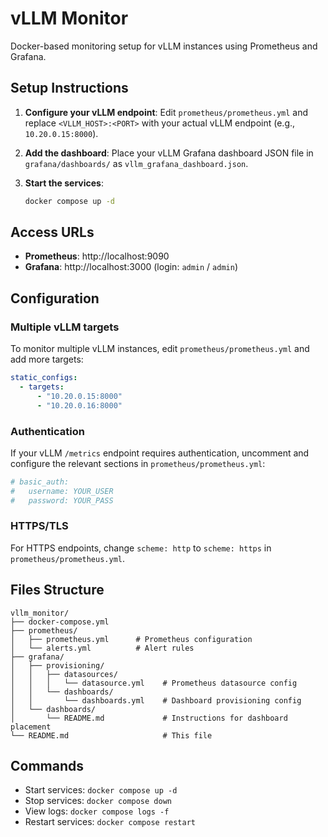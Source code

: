 # vLLM Monitor

Docker-based monitoring setup for vLLM instances using Prometheus and Grafana.

## Setup Instructions

1. **Configure your vLLM endpoint**:
   Edit `prometheus/prometheus.yml` and replace `<VLLM_HOST>:<PORT>` with your actual vLLM endpoint (e.g., `10.20.0.15:8000`).

2. **Add the dashboard**:
   Place your vLLM Grafana dashboard JSON file in `grafana/dashboards/` as `vllm_grafana_dashboard.json`.

3. **Start the services**:
   ```bash
   docker compose up -d
   ```

## Access URLs

- **Prometheus**: http://localhost:9090
- **Grafana**: http://localhost:3000 (login: `admin` / `admin`)

## Configuration

### Multiple vLLM targets
To monitor multiple vLLM instances, edit `prometheus/prometheus.yml` and add more targets:

```yaml
static_configs:
  - targets:
      - "10.20.0.15:8000"
      - "10.20.0.16:8000"
```

### Authentication
If your vLLM `/metrics` endpoint requires authentication, uncomment and configure the relevant sections in `prometheus/prometheus.yml`:

```yaml
# basic_auth:
#   username: YOUR_USER
#   password: YOUR_PASS
```

### HTTPS/TLS
For HTTPS endpoints, change `scheme: http` to `scheme: https` in `prometheus/prometheus.yml`.

## Files Structure

```
vllm_monitor/
├── docker-compose.yml
├── prometheus/
│   ├── prometheus.yml      # Prometheus configuration
│   └── alerts.yml          # Alert rules
├── grafana/
│   ├── provisioning/
│   │   ├── datasources/
│   │   │   └── datasource.yml    # Prometheus datasource config
│   │   └── dashboards/
│   │       └── dashboards.yml    # Dashboard provisioning config
│   └── dashboards/
│       └── README.md             # Instructions for dashboard placement
└── README.md                     # This file
```

## Commands

- Start services: `docker compose up -d`
- Stop services: `docker compose down`
- View logs: `docker compose logs -f`
- Restart services: `docker compose restart`
